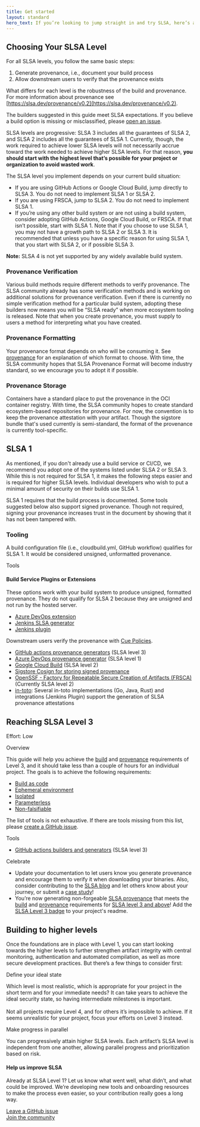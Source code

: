 ```yaml
---
title: Get started
layout: standard
hero_text: If you’re looking to jump straight in and try SLSA, here’s a quick start guide for the steps to take to reach the the different SLSA levels. 
---
```


<section class="section bg-pastel-green flex justify-center items-center">
    <div class="wrapper inner w-full">
        <div class="md:flex justify-between items-start mb-16">
            <div class="text w-full md:w-1/3">
<div class="h2 -mt-16 p-0">

## Choosing Your SLSA Level

</div>
            </div>
            <div class="w-full md:w-2/3">
                <div class="bg-white h-full rounded-lg p-10">
                    <p>
For all SLSA levels, you follow the same basic steps:

1) Generate provenance, i.e., document your build process
2) Allow downstream users to verify that the provenance exists

What differs for each level is the robustness of the build and provenance. For more information about provenance see [https://slsa.dev/provenance/v0.2](https://slsa.dev/provenance/v0.2). </p>
    
<p>The builders suggested in this guide meet SLSA expectations. If you believe a build option is missing or misclassified, please <a href="https://github.com/slsa-framework/slsa/issues">open an issue</a>.
                    </p>
                    <p>SLSA levels are progressive: SLSA 3 includes all the guarantees of SLSA 2, and SLSA 2 includes all the guarantees of SLSA 1. Currently, though, the work required to achieve lower SLSA levels will not necessarily accrue toward the work needed to achieve higher SLSA levels. For that reason, <b>you should start with the highest level that’s possible for your project or organization to avoid wasted work</b>. </p>
            <p>        The SLSA level you implement depends on your current build situation:

* If you are using GitHub Actions or Google Cloud Build, jump directly to SLSA 3.  You do not need to implement SLSA 1 or SLSA 2.
* If you are using FRSCA, jump to SLSA 2.  You do not need to implement SLSA 1.
* If you’re using any other build system or are not using a build system, consider adopting GitHub Actions, Google Cloud Build, or FRSCA. If that isn’t possible, start with SLSA 1. Note that if you choose to use SLSA 1, you may not have a growth path to SLSA 2 or SLSA 3.  It is recommended that unless you have a specific reason for using SLSA 1, that you start with SLSA 2, or if possible SLSA 3.

<b>Note:</b> SLSA 4 is not yet supported by any widely available build system.
                </div>
            </div>
<div class="h3 -mt-16 p-0">

### Provenance Verification

</div>
                        <div class="w-full md:w-2/3">
                <div class="bg-white h-full rounded-lg p-10">
                    <p>
Various build methods require different methods to verify provenance. The SLSA community already has some verification methods and is working on additional solutions for provenance verification. Even if there is currently no simple verification method for a particular build system, adopting these builders now means you will be “SLSA ready” when more ecosystem tooling is released. Note that when you create provenance, you must supply to users a method for interpreting what you have created.
                    </p>
                </div>
            </div>
     <div class="h3 -mt-16 p-0">

### Provenance Formatting

</div>
                         <div class="w-full md:w-2/3">
                <div class="bg-white h-full rounded-lg p-10">
                    <p>
Your provenance format depends on who will be consuming it. See <a href="https://slsa.dev/provenance/v0.2">provenance</a> for an explanation of which format to choose. With time, the SLSA community hopes that SLSA Provenance Format will become industry standard, so we encourage you to adopt it if possible.
                    </p>
                </div>
            </div>
            <div class="h3 -mt-16 p-0">

### Provenance Storage

</div>
                        <div class="w-full md:w-2/3">
                <div class="bg-white h-full rounded-lg p-10">
                    <p>
Containers have a standard place to put the provenance in the OCI container registry. With time, the SLSA community hopes to create standard ecosystem-based repositories for provenance. For now, the convention is to keep the provenance attestation with your artifact. Though the sigstore bundle that's used currently is semi-standard, the format of the provenance is currently tool-specific.
                    </p>
                </div>
            </div>
        </div>
    </div>
</section>            



<section class="section bg-pastel-green flex justify-center items-center">
    <div class="wrapper inner w-full">
        <div class="md:flex justify-between items-start mb-16">
            <div class="text w-full md:w-1/3">
<div class="h2 -mt-16 p-0">
<a/ id="SLSA1">
    
## SLSA 1

As mentioned, if you don't already use a build service or CI/CD, we recommend you adopt one of the systems listed under SLSA 2 or SLSA 3. While this is not required for SLSA 1, it makes the following steps easier and is required for higher SLSA levels. Individual developers who wish to put a minimal amount of security on their builds use SLSA 1.
              
               
SLSA 1 requires that the build process is documented. Some tools suggested below also support signed provenance. Though not required, signing your provenance increases trust in the document by showing that it has not been tampered with. 
                 <div class="h3 -mt-16 p-0">

### Tooling
A build configuration file (i.e., cloudbuild.yml, GitHub workflow) qualifies for SLSA 1. It would be considered unsigned, unformatted provenance. 
                     
</div>
                     <p class="h4 font-bold mb-6" id="tools">Tools</p>

#### Build Service Plugins or Extensions

These options work with your build system to produce unsigned, formatted provenance. They do not qualify for SLSA 2 because they are unsigned and not run by the hosted server.                    
</div>
    <ul>
    <li><a href="https://github.com/slsa-framework/azure-devops-demo">Azure DevOps extension</a></li>
    <li><a href="https://github.com/slsa-framework/slsa-jenkins-generator">Jenkins SLSA generator</a> </li>
    <li><a href="https://plugins.jenkins.io/in-toto/Jenkins plugin">Jenkins plugin</a></li>
    </ul><p>
    Downstream users verify the provenance with <a href="https://cuelang.org/docs/">Cue Policies</a>.  </p>
    <ul class="list-disc mt-6 pl-6">
                        <li><a href="https://github.com/slsa-framework/slsa-github-generator#provenance-only-generators">GitHub actions provenance generators</a> (SLSA level 3)</li>
                        <li><a href="https://github.com/slsa-framework/azure-devops-demo">Azure DevOps provenance generator</a> (SLSA level 1)</li>
                        <li><a href="https://cloud.google.com/build/docs/securing-builds/use-provenance-and-binary-authorization">Google Cloud Build</a> (SLSA level 2)</li>
                        <li><a href="https://github.com/sigstore/cosign">Sigstore Cosign for storing signed provenance</a></li>
                        <li><a href="https://github.com/buildsec/frsca">OpenSSF - Factory for Repeatable Secure Creation of Artifacts (FRSCA)</a> (Currently SLSA level 2)</li>
                        <li><a href="https://github.com/in-toto">in-toto</a>: Several in-toto implementations (Go, Java, Rust) and integrations (Jenkins Plugin) support the generation of SLSA provenance attestations</li>
                    </ul>
                </div>
            </div>
        </div>
    </div>
</section>

<section class="section bg-pastel-green flex justify-center items-center">
    <div class="wrapper inner w-full">
        <div class="md:flex justify-between items-start mb-16">
            <div class="text w-full md:w-1/3">
<div class="h2 -mt-16 p-0">
<a/ id="SLSA3">

## Reaching SLSA Level 3
    
</div>
<p class="h4 font-semibold my-6 text-green-dark">Effort: Low</p>
            </div>
            <div class="w-full md:w-2/3">
                <div class="bg-white h-full rounded-lg p-10">
                    <p class="h4 font-bold mb-6">Overview<p>
                    <p>
                        This guide will help you achieve the <a href="/spec/v0.1/requirements#build-requirements">build</a> and <a href="/spec/v0.1/requirements#provenance-requirements">provenance</a> requirements of Level 3, and it should take less than a couple of hours for an individual project. The goals is to achieve the following requirements:
                    <ul class="list-disc my-6 pl-6">
                        <li><a href="/spec/v0.1/requirements#build-as-code">Build as code</a></li>
                        <li><a href="/spec/v0.1/requirements#ephemeral-environment">Ephemeral environment</a></li>
                        <li><a href="/spec/v0.1/requirements#isolated">Isolated</a></li>
                        <li><a href="/spec/v0.1/requirements#parameterless">Parameterless</a></li>
                        <li><a href="/spec/v0.1/requirements#non-falsifiable">Non-falsifiable</a></li>
                    </ul>
                    </p>
                    <p class="mb-10">
                        The list of tools is not exhaustive. If there are tools missing from this list, please <a href="https://github.com/slsa-framework/slsa/issues">create a GitHub issue</a>.
                    </p>
                    <p class="h4 font-bold mb-6" id="tools">Tools</p>
                    <ul class="list-disc mt-6 mb-10 pl-6">
                        <li><a href="https://github.com/slsa-framework/slsa-github-generator">GitHub actions builders and generators</a> (SLSA level 3)</li>
                    </ul>
                    <p class="h4 font-bold mb-6">Celebrate</p>
                    <ul class="list-decimal mt-6 mb-10 pl-6">
                        <li>Update your documentation to let users know you generate provenance and encourage them to verify it when downloading your binaries. Also, consider contributing to the <a href="/blog">SLSA blog</a> and let others know about your journey, or submit a <a href="https://github.com/slsa-framework/slsa/tree/main/case-studies">case study</a>!</li>
                        <li>You’re now generating non-forgeable <a href="/provenance/">SLSA provenance</a> that meets the <a href="/spec/v0.1/requirements#build-requirements">build</a> and <a href="/spec/v0.1/requirements#provenance-requirements">provenance</a> requirements for <a href="/spec/v0.1/levels">SLSA level 3 and above</a>! Add the <a href="images/gh-badge-level3.svg">SLSA Level 3 badge</a> to your project's readme.</li>
                    </ul>
                </div>
            </div>
        </div>
    </div>
</section>

<section class="section bg-white flex justify-center items-center">
    <div class="wrapper inner w-full">
        <div class="justify-between items-start md:-mr-10 md:-ml-10">
            <div class="text w-full md:pl-10">
<div class="h2 -mt-16 mb-8">

## Building to higher levels

</div>
            </div>
            <div class="w-full md:pl-10">
                <div class="bg-white">
                    <p>Once the foundations are in place with Level 1, you can start looking towards the higher levels to further strengthen artifact integrity with central monitoring, authentication and automated compilation, as well as more secure development practices. But there’s a few things to consider first:</p>
                </div>
            </div>
            <div class="w-full mt-8">
                <div class="bg-white md:flex justify-between">
                    <div class="mt-6 w-full md:w-1/2 md:pl-10">
                        <p class="h3 font-semibold mb-6 ">Define your ideal state</p>
                        <p class="pb-4">Which level is most realistic, which is appropriate for your project in the short term and for your immediate needs? It can take years to achieve the ideal security state, so having intermediate milestones is important.<br><br>Not all projects require Level 4, and for others it’s impossible to achieve. If it seems unrealistic for your project, focus your efforts on Level 3 instead.</p>
                    </div>
                    <div class="mt-6 w-full md:w-1/2 md:pl-10">
                        <p class="h3 font-semibold mb-6 ">Make progress in parallel</p>
                        <p class="pb-4">You can progressively attain higher SLSA levels. Each artifact’s SLSA level is independent from one another, allowing parallel progress and prioritization based on risk.</p>
                    </div>
                </div>
            </div>
        </div>
    </div>
</section>
<section class="section">
    <div class="wrapper inner w-full">
        <div class="md:flex flex-col justify-center items-center mb-8 md:w-2/3 mx-auto md:pl-5">
            <div class="-mt-8 mb-8 md:mb-4"><h4 class="h2 font-normal">Help us improve SLSA</h4></div>
            <div class="w-full lg:w-full mx-auto text-center">
                <p>Already at SLSA Level 1? Let us know what went well, what didn’t, and what could be improved. We’re developing new tools and onboarding resources to make the process even easier, so your contribution really goes a long way.</p>
                <a href="https://github.com/slsa-framework/slsa/issues" class="cta-link font-semibold h5 center mt-8">Leave a GitHub issue</a><br>
                <a href="community" class="cta-link font-semibold h5 center mt-8">Join the community</a>
            </div>
        </div>
    </div>
</section>
